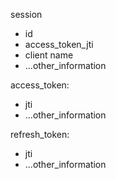 session

- id
- access_token_jti
- client name
- ...other_information

access_token:

- jti
- ...other_information

refresh_token:

- jti
- ...other_information
